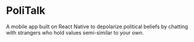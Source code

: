 # PoliTalk
A mobile app built on React Native to depolarize political beliefs by chatting with strangers who hold values semi-similar to your own.




